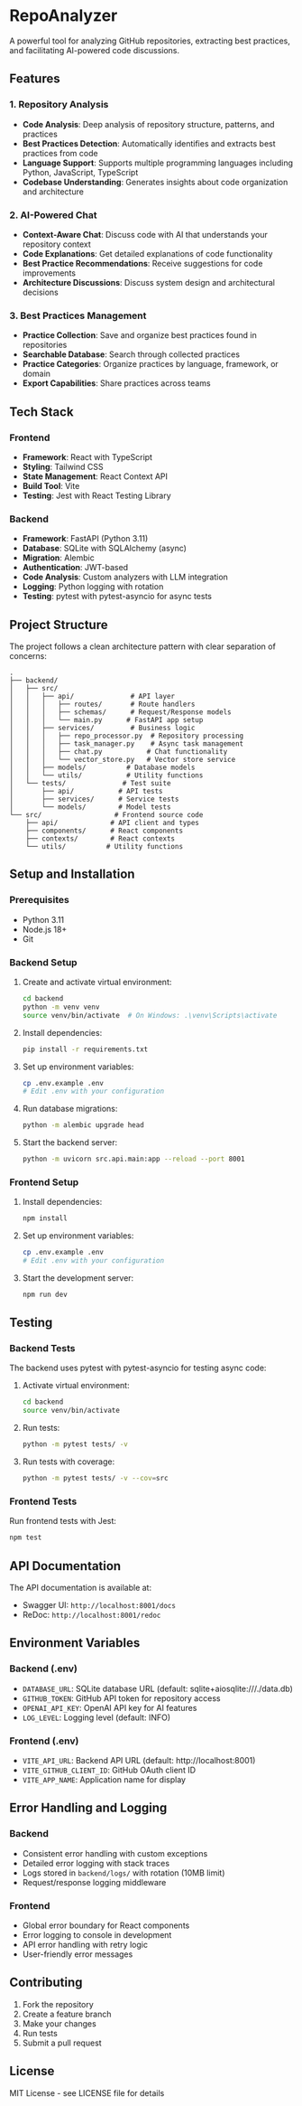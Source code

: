 # RepoAnalyzer

A powerful tool for analyzing GitHub repositories, extracting best practices, and facilitating AI-powered code discussions.

## Features

### 1. Repository Analysis
- **Code Analysis**: Deep analysis of repository structure, patterns, and practices
- **Best Practices Detection**: Automatically identifies and extracts best practices from code
- **Language Support**: Supports multiple programming languages including Python, JavaScript, TypeScript
- **Codebase Understanding**: Generates insights about code organization and architecture

### 2. AI-Powered Chat
- **Context-Aware Chat**: Discuss code with AI that understands your repository context
- **Code Explanations**: Get detailed explanations of code functionality
- **Best Practice Recommendations**: Receive suggestions for code improvements
- **Architecture Discussions**: Discuss system design and architectural decisions

### 3. Best Practices Management
- **Practice Collection**: Save and organize best practices found in repositories
- **Searchable Database**: Search through collected practices
- **Practice Categories**: Organize practices by language, framework, or domain
- **Export Capabilities**: Share practices across teams

## Tech Stack

### Frontend
- **Framework**: React with TypeScript
- **Styling**: Tailwind CSS
- **State Management**: React Context API
- **Build Tool**: Vite
- **Testing**: Jest with React Testing Library

### Backend
- **Framework**: FastAPI (Python 3.11)
- **Database**: SQLite with SQLAlchemy (async)
- **Migration**: Alembic
- **Authentication**: JWT-based
- **Code Analysis**: Custom analyzers with LLM integration
- **Logging**: Python logging with rotation
- **Testing**: pytest with pytest-asyncio for async tests

## Project Structure

The project follows a clean architecture pattern with clear separation of concerns:

```
.
├── backend/
│   ├── src/
│   │   ├── api/              # API layer
│   │   │   ├── routes/       # Route handlers
│   │   │   ├── schemas/      # Request/Response models
│   │   │   └── main.py      # FastAPI app setup
│   │   ├── services/         # Business logic
│   │   │   ├── repo_processor.py  # Repository processing
│   │   │   ├── task_manager.py    # Async task management
│   │   │   ├── chat.py           # Chat functionality
│   │   │   └── vector_store.py   # Vector store service
│   │   ├── models/          # Database models
│   │   └── utils/           # Utility functions
│   └── tests/              # Test suite
│       ├── api/           # API tests
│       ├── services/      # Service tests
│       └── models/        # Model tests
└── src/                  # Frontend source code
    ├── api/             # API client and types
    ├── components/      # React components
    ├── contexts/        # React contexts
    └── utils/          # Utility functions
```

## Setup and Installation

### Prerequisites
- Python 3.11
- Node.js 18+
- Git

### Backend Setup
1. Create and activate virtual environment:
   ```bash
   cd backend
   python -m venv venv
   source venv/bin/activate  # On Windows: .\venv\Scripts\activate
   ```

2. Install dependencies:
   ```bash
   pip install -r requirements.txt
   ```

3. Set up environment variables:
   ```bash
   cp .env.example .env
   # Edit .env with your configuration
   ```

4. Run database migrations:
   ```bash
   python -m alembic upgrade head
   ```

5. Start the backend server:
   ```bash
   python -m uvicorn src.api.main:app --reload --port 8001
   ```

### Frontend Setup
1. Install dependencies:
   ```bash
   npm install
   ```

2. Set up environment variables:
   ```bash
   cp .env.example .env
   # Edit .env with your configuration
   ```

3. Start the development server:
   ```bash
   npm run dev
   ```

## Testing

### Backend Tests
The backend uses pytest with pytest-asyncio for testing async code:

1. Activate virtual environment:
   ```bash
   cd backend
   source venv/bin/activate
   ```

2. Run tests:
   ```bash
   python -m pytest tests/ -v
   ```

3. Run tests with coverage:
   ```bash
   python -m pytest tests/ -v --cov=src
   ```

### Frontend Tests
Run frontend tests with Jest:
```bash
npm test
```

## API Documentation

The API documentation is available at:
- Swagger UI: `http://localhost:8001/docs`
- ReDoc: `http://localhost:8001/redoc`

## Environment Variables

### Backend (.env)
- `DATABASE_URL`: SQLite database URL (default: sqlite+aiosqlite:///./data.db)
- `GITHUB_TOKEN`: GitHub API token for repository access
- `OPENAI_API_KEY`: OpenAI API key for AI features
- `LOG_LEVEL`: Logging level (default: INFO)

### Frontend (.env)
- `VITE_API_URL`: Backend API URL (default: http://localhost:8001)
- `VITE_GITHUB_CLIENT_ID`: GitHub OAuth client ID
- `VITE_APP_NAME`: Application name for display

## Error Handling and Logging

### Backend
- Consistent error handling with custom exceptions
- Detailed error logging with stack traces
- Logs stored in `backend/logs/` with rotation (10MB limit)
- Request/response logging middleware

### Frontend
- Global error boundary for React components
- Error logging to console in development
- API error handling with retry logic
- User-friendly error messages

## Contributing
1. Fork the repository
2. Create a feature branch
3. Make your changes
4. Run tests
5. Submit a pull request

## License
MIT License - see LICENSE file for details